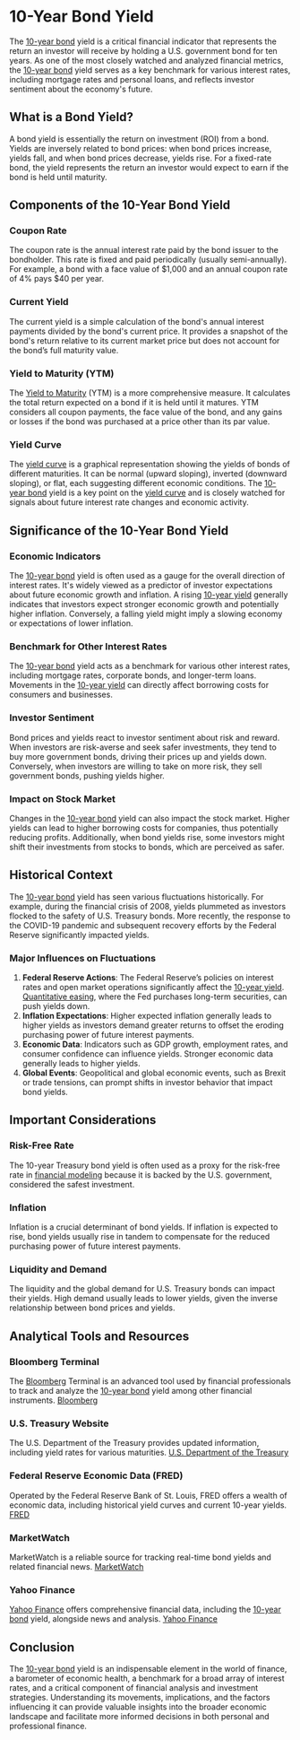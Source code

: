 # 10-Year Bond Yield

The [10-year bond](../1/10-year_bond.md) yield is a critical financial indicator that represents the return an investor will receive by holding a U.S. government bond for ten years. As one of the most closely watched and analyzed financial metrics, the [10-year bond](../1/10-year_bond.md) yield serves as a key benchmark for various interest rates, including mortgage rates and personal loans, and reflects investor sentiment about the economy's future.

## What is a Bond Yield?

A bond yield is essentially the return on investment (ROI) from a bond. Yields are inversely related to bond prices: when bond prices increase, yields fall, and when bond prices decrease, yields rise. For a fixed-rate bond, the yield represents the return an investor would expect to earn if the bond is held until maturity.

## Components of the 10-Year Bond Yield

### Coupon Rate

The coupon rate is the annual interest rate paid by the bond issuer to the bondholder. This rate is fixed and paid periodically (usually semi-annually). For example, a bond with a face value of $1,000 and an annual coupon rate of 4% pays $40 per year.

### Current Yield

The current yield is a simple calculation of the bond's annual interest payments divided by the bond's current price. It provides a snapshot of the bond's return relative to its current market price but does not account for the bond’s full maturity value.

### Yield to Maturity (YTM)

The [Yield to Maturity](../y/yield_to_maturity.md) (YTM) is a more comprehensive measure. It calculates the total return expected on a bond if it is held until it matures. YTM considers all coupon payments, the face value of the bond, and any gains or losses if the bond was purchased at a price other than its par value.

### Yield Curve

The [yield curve](../y/yield_curve.md) is a graphical representation showing the yields of bonds of different maturities. It can be normal (upward sloping), inverted (downward sloping), or flat, each suggesting different economic conditions. The [10-year bond](../1/10-year_bond.md) yield is a key point on the [yield curve](../y/yield_curve.md) and is closely watched for signals about future interest rate changes and economic activity.

## Significance of the 10-Year Bond Yield

### Economic Indicators

The [10-year bond](../1/10-year_bond.md) yield is often used as a gauge for the overall direction of interest rates. It's widely viewed as a predictor of investor expectations about future economic growth and inflation. A rising [10-year yield](../1/10-year_yield.md) generally indicates that investors expect stronger economic growth and potentially higher inflation. Conversely, a falling yield might imply a slowing economy or expectations of lower inflation.

### Benchmark for Other Interest Rates

The [10-year bond](../1/10-year_bond.md) yield acts as a benchmark for various other interest rates, including mortgage rates, corporate bonds, and longer-term loans. Movements in the [10-year yield](../1/10-year_yield.md) can directly affect borrowing costs for consumers and businesses.

### Investor Sentiment

Bond prices and yields react to investor sentiment about risk and reward. When investors are risk-averse and seek safer investments, they tend to buy more government bonds, driving their prices up and yields down. Conversely, when investors are willing to take on more risk, they sell government bonds, pushing yields higher.

### Impact on Stock Market

Changes in the [10-year bond](../1/10-year_bond.md) yield can also impact the stock market. Higher yields can lead to higher borrowing costs for companies, thus potentially reducing profits. Additionally, when bond yields rise, some investors might shift their investments from stocks to bonds, which are perceived as safer.

## Historical Context

The [10-year bond](../1/10-year_bond.md) yield has seen various fluctuations historically. For example, during the financial crisis of 2008, yields plummeted as investors flocked to the safety of U.S. Treasury bonds. More recently, the response to the COVID-19 pandemic and subsequent recovery efforts by the Federal Reserve significantly impacted yields.

### Major Influences on Fluctuations

1. **Federal Reserve Actions**: The Federal Reserve’s policies on interest rates and open market operations significantly affect the [10-year yield](../1/10-year_yield.md). [Quantitative easing](../q/quantitative_easing.md), where the Fed purchases long-term securities, can push yields down.
2. **Inflation Expectations**: Higher expected inflation generally leads to higher yields as investors demand greater returns to offset the eroding purchasing power of future interest payments.
3. **Economic Data**: Indicators such as GDP growth, employment rates, and consumer confidence can influence yields. Stronger economic data generally leads to higher yields.
4. **Global Events**: Geopolitical and global economic events, such as Brexit or trade tensions, can prompt shifts in investor behavior that impact bond yields.

## Important Considerations

### Risk-Free Rate

The 10-year Treasury bond yield is often used as a proxy for the risk-free rate in [financial modeling](../f/financial_modeling.md) because it is backed by the U.S. government, considered the safest investment.

### Inflation

Inflation is a crucial determinant of bond yields. If inflation is expected to rise, bond yields usually rise in tandem to compensate for the reduced purchasing power of future interest payments.

### Liquidity and Demand

The liquidity and the global demand for U.S. Treasury bonds can impact their yields. High demand usually leads to lower yields, given the inverse relationship between bond prices and yields.

## Analytical Tools and Resources

### Bloomberg Terminal

The [Bloomberg](../b/bloomberg.md) Terminal is an advanced tool used by financial professionals to track and analyze the [10-year bond](../1/10-year_bond.md) yield among other financial instruments. [Bloomberg](https://www.bloomberg.com/professional/solution/bloomberg-terminal/)

### U.S. Treasury Website

The U.S. Department of the Treasury provides updated information, including yield rates for various maturities. [U.S. Department of the Treasury](https://www.treasury.gov/)

### Federal Reserve Economic Data (FRED)

Operated by the Federal Reserve Bank of St. Louis, FRED offers a wealth of economic data, including historical yield curves and current 10-year yields. [FRED](https://fred.stlouisfed.org/)

### MarketWatch

MarketWatch is a reliable source for tracking real-time bond yields and related financial news. [MarketWatch](https://www.marketwatch.com/)

### Yahoo Finance

[Yahoo Finance](../y/yahoo_finance.md) offers comprehensive financial data, including the [10-year bond](../1/10-year_bond.md) yield, alongside news and analysis. [Yahoo Finance](https://finance.yahoo.com/)

## Conclusion

The [10-year bond](../1/10-year_bond.md) yield is an indispensable element in the world of finance, a barometer of economic health, a benchmark for a broad array of interest rates, and a critical component of financial analysis and investment strategies. Understanding its movements, implications, and the factors influencing it can provide valuable insights into the broader economic landscape and facilitate more informed decisions in both personal and professional finance.
